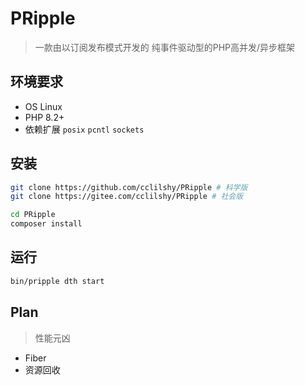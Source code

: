 # PRipple

> 一款由以订阅发布模式开发的 纯事件驱动型的PHP高并发/异步框架

## 环境要求

- OS Linux
- PHP 8.2+
- 依赖扩展 `posix` `pcntl` `sockets`

## 安装

```bash
git clone https://github.com/cclilshy/PRipple # 科学版
git clone https://gitee.com/cclilshy/PRipple # 社会版

cd PRipple
composer install
```

## 运行

```bash
bin/pripple dth start
```

## Plan
> 性能元凶
* Fiber
* 资源回收
